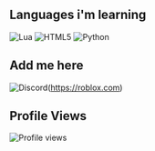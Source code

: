 ## Languages i'm learning
![Lua](https://img.shields.io/badge/Lua-2C2D72?style=for-the-badge&logo=lua&logoColor=white)
![HTML5](https://img.shields.io/badge/HTML5-E34F26?style=for-the-badge&logo=html5&logoColor=white)
![Python](https://img.shields.io/badge/Python-3776AB?style=for-the-badge&logo=python&logoColor=white)

## Add me here
![Discord](https://img.shields.io/badge/Discord-5865F2?style=for-the-badge&logo=Discord&logoColor=white)(https://roblox.com)

## Profile Views
![Profile views](https://komarev.com/ghpvc/?username=elmarco12&color=blue)
